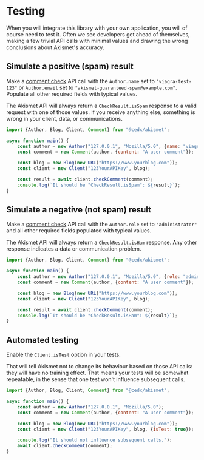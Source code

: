 # Testing
When you will integrate this library with your own application, you will of course need to test it. Often we see developers get ahead of themselves, making a few trivial API calls with minimal values and drawing the wrong conclusions about Akismet's accuracy.

## Simulate a positive (spam) result
Make a [comment check](features/comment_check.md) API call with the `Author.name` set to `"viagra-test-123"` or `Author.email` set to <code>&quot;akismet-guaranteed-spam&commat;example.com&quot;</code>. Populate all other required fields with typical values.

The Akismet API will always return a `CheckResult.isSpam` response to a valid request with one of those values. If you receive anything else, something is wrong in your client, data, or communications.

```javascript
import {Author, Blog, Client, Comment} from "@cedx/akismet";

async function main() {
	const author = new Author("127.0.0.1", "Mozilla/5.0", {name: "viagra-test-123"});
	const comment = new Comment(author, {content: "A user comment"});

	const blog = new Blog(new URL("https://www.yourblog.com"));
	const client = new Client("123YourAPIKey", blog);

	const result = await client.checkComment(comment);
	console.log(`It should be "CheckResult.isSpam": ${result}`);
}
```

## Simulate a negative (not spam) result
Make a [comment check](features/comment_check.md) API call with the `Author.role` set to `"administrator"` and all other required fields populated with typical values.

The Akismet API will always return a `CheckResult.isHam` response. Any other response indicates a data or communication problem.

```javascript
import {Author, Blog, Client, Comment} from "@cedx/akismet";

async function main() {
	const author = new Author("127.0.0.1", "Mozilla/5.0", {role: "administrator"});
	const comment = new Comment(author, {content: "A user comment"});

	const blog = new Blog(new URL("https://www.yourblog.com"));
	const client = new Client("123YourAPIKey", blog);

	const result = await client.checkComment(comment);
	console.log(`It should be "CheckResult.isHam": ${result}`);
}
```

## Automated testing
Enable the `Client.isTest` option in your tests.

That will tell Akismet not to change its behaviour based on those API calls: they will have no training effect. That means your tests will be somewhat repeatable, in the sense that one test won't influence subsequent calls.

```javascript
import {Author, Blog, Client, Comment} from "@cedx/akismet";

async function main() {
	const author = new Author("127.0.0.1", "Mozilla/5.0");
	const comment = new Comment(author, {content: "A user comment"});

	const blog = new Blog(new URL("https://www.yourblog.com"));
	const client = new Client("123YourAPIKey", blog, {isTest: true});

	console.log("It should not influence subsequent calls.");
	await client.checkComment(comment);
}
```
